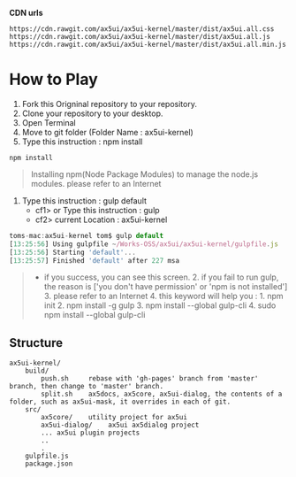 **CDN urls**
```
https://cdn.rawgit.com/ax5ui/ax5ui-kernel/master/dist/ax5ui.all.css
https://cdn.rawgit.com/ax5ui/ax5ui-kernel/master/dist/ax5ui.all.js
https://cdn.rawgit.com/ax5ui/ax5ui-kernel/master/dist/ax5ui.all.min.js
```

# How to Play
1. Fork this Origninal repository to your repository.
2. Clone your repository to your desktop.
3. Open Terminal
4. Move to git folder (Folder Name : ax5ui-kernel)
5. Type this instruction : npm install

```
npm install
```
> Installing npm(Node Package Modules) to manage the node.js modules. please refer to an Internet


1. Type this instruction : gulp default
    * cf1> or Type this instruction : gulp
    * cf2> current Location : ax5ui-kernel

 
```js
toms-mac:ax5ui-kernel tom$ gulp default
[13:25:56] Using gulpfile ~/Works-OSS/ax5ui/ax5ui-kernel/gulpfile.js
[13:25:56] Starting 'default'...
[13:25:57] Finished 'default' after 227 msa
```
>* if you success, you can see this screen.
    2. if you fail to run gulp, the reason is ['you don't have permission' or 'npm is not installed']
    3. please refer to an Internet
    4. this keyword will help you : 
      1. npm init
      2. npm install -g gulp
      3. npm install --global gulp-cli
      4. sudo npm install --global gulp-cli



## Structure
```
ax5ui-kernel/
    build/
        push.sh     rebase with 'gh-pages' branch from 'master' branch, then change to 'master' branch.
        split.sh    ax5docs, ax5core, ax5ui-dialog, the contents of a folder, such as ax5ui-mask, it overrides in each of git.
    src/
        ax5core/    utility project for ax5ui      
        ax5ui-dialog/    ax5ui ax5dialog project
        ... ax5ui plugin projects
        ..
        .
    gulpfile.js
    package.json
```



